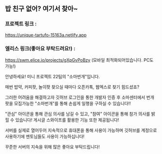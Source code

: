 ## 밥 친구 없어? 여기서 찾아~

### 프로젝트 링크 :
https://unique-tartufo-15163a.netlify.app

### 엘리스 링크(좋아요 부탁드려요!) :
https://swm.elice.io/projects/gXpGvPoBzy
(모바일 최적화되어있습니다. PC도 가능!)

안녕하세요! 미니 프로젝트 22팀의
"소마번개"입니다.

매번 밥약, 커피팟, 놀이팟 찾으실 때마다 오픈카톡, 웹엑스로 찾기 힘드셨죠?

그러한 어려움을 해결하고자 깃허브 로그인을 통한 개발자 인증 후 소마센터에서 번개 팟을 모집가능한 "소마번개"를 통해 손쉽게 일행을 구하실 수 있습니다!!

"관심" 아이콘을 통해 관심 의사를 남길 수 있고, "참여" 아이콘을 통해 참가 의사를 밝힐 수 있습니다!
게시글 스와이프를 활용한 기능 또한 제공됩니다!

서버를 실제로 열어두어 지속적으로 휴대폰을 통해 사용이 가능하며 깃허브를 계정으로 사용하기에 멘토님들도 사용이 가능하십니다!

꾸준한 서버의 지속을 위해 많은 좋아요 부탁드립니다!
